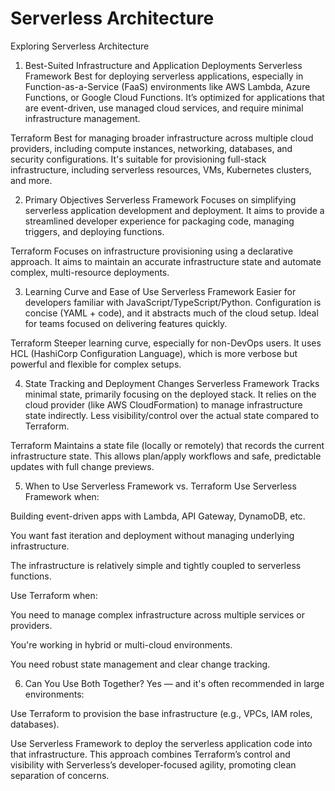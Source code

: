 # Serverless Architecture
Exploring Serverless Architecture

1. Best-Suited Infrastructure and Application Deployments
Serverless Framework
Best for deploying serverless applications, especially in Function-as-a-Service (FaaS) environments like AWS Lambda, Azure Functions, or Google Cloud Functions. It’s optimized for applications that are event-driven, use managed cloud services, and require minimal infrastructure management.

Terraform
Best for managing broader infrastructure across multiple cloud providers, including compute instances, networking, databases, and security configurations. It's suitable for provisioning full-stack infrastructure, including serverless resources, VMs, Kubernetes clusters, and more.

2. Primary Objectives
Serverless Framework
Focuses on simplifying serverless application development and deployment. It aims to provide a streamlined developer experience for packaging code, managing triggers, and deploying functions.

Terraform
Focuses on infrastructure provisioning using a declarative approach. It aims to maintain an accurate infrastructure state and automate complex, multi-resource deployments.

3. Learning Curve and Ease of Use
Serverless Framework
Easier for developers familiar with JavaScript/TypeScript/Python. Configuration is concise (YAML + code), and it abstracts much of the cloud setup. Ideal for teams focused on delivering features quickly.

Terraform
Steeper learning curve, especially for non-DevOps users. It uses HCL (HashiCorp Configuration Language), which is more verbose but powerful and flexible for complex setups.

4. State Tracking and Deployment Changes
Serverless Framework
Tracks minimal state, primarily focusing on the deployed stack. It relies on the cloud provider (like AWS CloudFormation) to manage infrastructure state indirectly. Less visibility/control over the actual state compared to Terraform.

Terraform
Maintains a state file (locally or remotely) that records the current infrastructure state. This allows plan/apply workflows and safe, predictable updates with full change previews.

5. When to Use Serverless Framework vs. Terraform
Use Serverless Framework when:

Building event-driven apps with Lambda, API Gateway, DynamoDB, etc.

You want fast iteration and deployment without managing underlying infrastructure.

The infrastructure is relatively simple and tightly coupled to serverless functions.

Use Terraform when:

You need to manage complex infrastructure across multiple services or providers.

You're working in hybrid or multi-cloud environments.

You need robust state management and clear change tracking.

6. Can You Use Both Together?
Yes — and it's often recommended in large environments:

Use Terraform to provision the base infrastructure (e.g., VPCs, IAM roles, databases).

Use Serverless Framework to deploy the serverless application code into that infrastructure.
This approach combines Terraform’s control and visibility with Serverless’s developer-focused agility, promoting clean separation of concerns.


